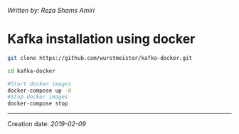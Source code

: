 _Written by: Reza Shams Amiri_
# Kafka installation using docker

``` sh
git clone https://github.com/wurstmeister/kafka-docker.git

cd kafka-docker

#Start docker images
docker-compose up -d
#Stop docker images
docker-compose stop
```

* * *
Creation date: _2019-02-09_

